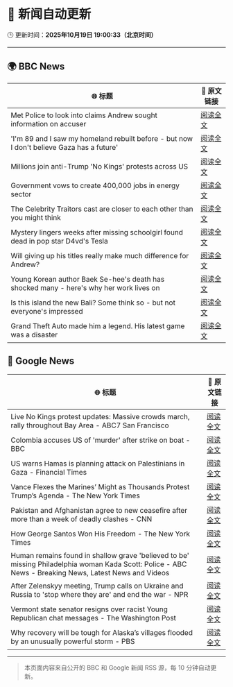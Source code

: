 # 🧠 新闻自动更新

🕒 更新时间：**2025年10月19日 19:00:33（北京时间）**

---

## 🌍 BBC News

| 🌐 标题 | 🔗 原文链接 |
|--------|-------------|
| Met Police to look into claims Andrew sought information on accuser | [阅读全文](https://www.bbc.com/news/articles/c3970mxwz9vo?at_medium=RSS&at_campaign=rss) |
| 'I'm 89 and I saw my homeland rebuilt before - but now I don't believe Gaza has a future' | [阅读全文](https://www.bbc.com/news/articles/c87400e3j5eo?at_medium=RSS&at_campaign=rss) |
| Millions join anti-Trump 'No Kings' protests across US | [阅读全文](https://www.bbc.com/news/articles/c93xgyp1zv4o?at_medium=RSS&at_campaign=rss) |
| Government vows to create 400,000 jobs in energy sector | [阅读全文](https://www.bbc.com/news/articles/c3vnr45x5qyo?at_medium=RSS&at_campaign=rss) |
| The Celebrity Traitors cast are closer to each other than you might think | [阅读全文](https://www.bbc.com/news/articles/cj3z5yj4l60o?at_medium=RSS&at_campaign=rss) |
| Mystery lingers weeks after missing schoolgirl found dead in pop star D4vd's Tesla | [阅读全文](https://www.bbc.com/news/articles/c205g10g0nvo?at_medium=RSS&at_campaign=rss) |
| Will giving up his titles really make much difference for Andrew? | [阅读全文](https://www.bbc.com/news/articles/cd670x96600o?at_medium=RSS&at_campaign=rss) |
| Young Korean author Baek Se-hee's death has shocked many - here's why her work lives on | [阅读全文](https://www.bbc.com/news/articles/c15p9ndxd4eo?at_medium=RSS&at_campaign=rss) |
| Is this island the new Bali? Some think so - but not everyone's impressed | [阅读全文](https://www.bbc.com/news/articles/c5yp87ppk7eo?at_medium=RSS&at_campaign=rss) |
| Grand Theft Auto made him a legend. His latest game was a disaster | [阅读全文](https://www.bbc.com/news/articles/c4gzn34gwvwo?at_medium=RSS&at_campaign=rss) |

## 📰 Google News

| 🌐 标题 | 🔗 原文链接 |
|--------|-------------|
| Live No Kings protest updates: Massive crowds march, rally throughout Bay Area - ABC7 San Francisco | [阅读全文](https://news.google.com/rss/articles/CBMirwFBVV95cUxNaG1nbDU4dDJPUFVTRVhPZ21JVDFkOTFvUDVMX2VMSUN3b2x5YzFEdXZ1VTZsZ3cwcHBpc1NRS01DbzlmS2tHSV9hcXJ2SzBXeklNNlkzZHZKWFpDMEFhblhzVGJsbnJGZ3FmYjZOQ2Z1QWU1TWdQMGhueHRSM20ycThDa2NRZkI2eEc3aUF5enRGVmFfeVA1elg0cGs3bXBRakpSMVRrYTRGWTNSTjJV?oc=5) |
| Colombia accuses US of 'murder' after strike on boat - BBC | [阅读全文](https://news.google.com/rss/articles/CBMiWkFVX3lxTE92N1ZYOXQ0ejM3V0JhMWxiTjRzYV8zQ3pCM3UzUkhIdF90MjZwUlhvWk5UMkhiVHR0SUx2TkloN1V6VmE3S2JMa09BS0JzbFZkVXBpd2FJMHdHZ9IBX0FVX3lxTE1zd2s5RzZaZHU0OGdfZExpTWNiVVJOYTVVaDV0VFd1ZEpTbEszaUZuYlNXMkxaZ3F1QllRNURjTTFJVXA5ZnE3NkdoN2hLVmZVR2U1SkpkdFFQdVpEX3pZ?oc=5) |
| US warns Hamas is planning attack on Palestinians in Gaza - Financial Times | [阅读全文](https://news.google.com/rss/articles/CBMicEFVX3lxTE9jMGl4QVc0dDR2cFREaXh1WWx0eVhjZWR5cHFOQjFFVXFOQkRpc3J2aU9NRlR6T0NYd3pQdzF3VXMzcF9kcWxsaVlQM3dOc21sOW1oR1VlWEtScW92dTkyX3AwYVlQUlEzSkFHUEhpU04?oc=5) |
| Vance Flexes the Marines’ Might as Thousands Protest Trump’s Agenda - The New York Times | [阅读全文](https://news.google.com/rss/articles/CBMijgFBVV95cUxPS3EwWkE0cWxucjhFTktFY1lZYkhJRTR2RWhMLV9ESzJkX1E5UkRKUko0aXkxWEtkdUpYNldPamVnbS1qUExLRUpGZGxHc2k3bzh6U1kxaVJOS0FXczdnaHdIZC1fYUlLSWpxRDV1OV92M3BydmxKeXJ5bEFiZXV1WFhvR1lIcHdjTlFna3lB?oc=5) |
| Pakistan and Afghanistan agree to new ceasefire after more than a week of deadly clashes - CNN | [阅读全文](https://news.google.com/rss/articles/CBMigAFBVV95cUxPS0l6U1RlRDJvYnM1UERydnZMbFR3TTBUNmxLQnF2aEdFek1PMHRFRHFpTlMwdVVKMjFUbEQ5d0k2WkdUSXBZR1p2c1A3X05oZU9hSEpiVEVER29mX2VXcWRhZTh2RGJwel9VQXo0QXp2LV8waFBlak0yYjJRRTFnbA?oc=5) |
| How George Santos Won His Freedom - The New York Times | [阅读全文](https://news.google.com/rss/articles/CBMigAFBVV95cUxNNGQ4ZE1VaGFfbWxQTncyOTRob29DRExuRmJycDJpZGN2cERhdURhTEtjLVZsSTh6akV2LS1GRGx0aW1DNDhOczJhWDBzeWxReVJQcnN5RG55R1l0UFB2YUQzRE1Qc2lSd2Zma0paQnhHVEJGTm1fWnFCTURGakkzdg?oc=5) |
| Human remains found in shallow grave 'believed to be' missing Philadelphia woman Kada Scott: Police - ABC News - Breaking News, Latest News and Videos | [阅读全文](https://news.google.com/rss/articles/CBMipAFBVV95cUxOX0NZZmZLNWkxcksxTWRjRFpZUU00dkF6a1FyWjZiWS1TdjV6Zzd6bC16emMtVUVfU2FRenc0QzRwRjR6clF4c2FqdmlpdEJQZDE5aEVyNXpxY1lXMGZWNGJHOVB4V2Q3S3A0QXB4dHRWSDFmcV8tei1nczktXzVaeS1fN2E3dTJjV1pfQ01HS085NGVTNzJuQTZDRHpwZTk4YW5mSNIBqgFBVV95cUxOMUt1ZERLT3I2SFJPN3M5X1ZtTjl5S1BzZ2FlY2R2RGVIWFhlM3FWREwzd1RKRkdrLWVFWUVsRWhLQ1g4Z1pTZUtuRm9nMkZxSldqNWpXcE5fQ3FIRzF5MlIxSDBzRXh5dEplcWF2T21CV3BIRnNmOXp4TmdRMnRrTlhzM3AtVHpSR1VYV3dWZEdfQjlEc3o1aW5LQTZxdk4zWEdvZnBRVERPQQ?oc=5) |
| After Zelenskyy meeting, Trump calls on Ukraine and Russia to 'stop where they are' and end the war - NPR | [阅读全文](https://news.google.com/rss/articles/CBMikAFBVV95cUxNaEZKNnFKR0lWa0ZNV0I4N0lYMkZkZG9yQUFYRGcySmw3VjJQOE0xZzByWnl0aDdrN1VoWWptWS1MRnV3UUlmSk9qdEtUOVozUFJKU1Z6cUdIYWdXUFlxNElIUzlvR1ZYTjFNWnJJRURleXYxUkN5RWltMUNNWVJJNGNxWVNQZXcwMjNVZnZHdm0?oc=5) |
| Vermont state senator resigns over racist Young Republican chat messages - The Washington Post | [阅读全文](https://news.google.com/rss/articles/CBMingFBVV95cUxQY21BV0txRzhuY2RDX0h2OUVOaS1ZTlpUMk9qNVh1bkRsT1dWaENwU3B5XzNnN1d5YzhDTUQ1Q3JaMFdKV1pEOUdZUElGaVdZbFFxMl96czdzYi1RQW9WbWR4eWg3R2hEaDF5blA2UmlKdjFxYW81Q3R0VDNDS01NQ2tGRWlOaV9OLWFaLXgtM2VjTnp3cG5NTFFmZWZ4dw?oc=5) |
| Why recovery will be tough for Alaska’s villages flooded by an unusually powerful storm - PBS | [阅读全文](https://news.google.com/rss/articles/CBMivwFBVV95cUxPSHpmY2FScVpoQzhhMEtFZkh6SEJfRWhRdmtCeE04LUNYS24ybmJxblh2Z0VpZ0t2aVdRVW5JVUNiWjdWbU50U2NrWVNiaDhQRlVOWFRzX3Z6b0VWZGMzaXpyVk03VzdOV05aeXZfbGRQWms4ZkpwOUR1cU5YX0p2OERXaVp0RnR1dVRsdm94N29MX1czSEwwcDNEYmtlZG1IUDU1c3ZTelBWN0FjVlVSNFRhaUF0Z203Z0pLRlJrbw?oc=5) |

---
> 本页面内容来自公开的 BBC 和 Google 新闻 RSS 源，每 10 分钟自动更新。